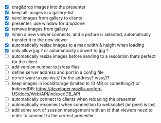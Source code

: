
- [x] drag&drop images into the presenter
- [x] keep all images in a gallery-list
- [x] send images from gallery to clients
- [x] presenter: use window for dropzone
- [x] remove images from gallery
- [x] when a new viewer connects, and a picture is selected, automatically transfer it to the new viewer
- [x] automatically resize images to a max width & height when loading
- [x] only allow jpg ? or automatically convert to jpg ?
- [ ] automatically resize images before sending to a resolution thats perfect for the client
- [ ] add version number to js/css files
- [ ] define server address and port in a config file
- [ ] do we want to use ws:// for the address? wss://?
- [ ] keep images in localStorage (limited to 10 MB or something?) or IndexedDB: https://developer.mozilla.org/en-US/docs/Web/API/IndexedDB_API
- [ ] automatically connect to clients when reloading the presenter
- [ ] automatically reconnect when connection to websocket (or peer) is lost
- [ ] add some sort of session management with an id that viewers need to enter to connect to the correct presenter
